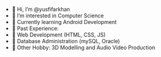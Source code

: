 - 👋 Hi, I’m @yusfifarkhan
- 👀 I’m interested in Computer Science
- 🌱 Currently learning Android Development
- 🌱 Past Experience:
- 🌱 Web Development (HTML, CSS, JS)
- 🌱 Database Administration (mySQL, Oracle)
- 🌱 Other Hobby: 3D Modelling and Audio Video Production
      

<!---
yusfifarkhan/yusfifarkhan is a ✨ special ✨ repository because its `README.md` (this file) appears on your GitHub profile.
You can click the Preview link to take a look at your changes.
--->
